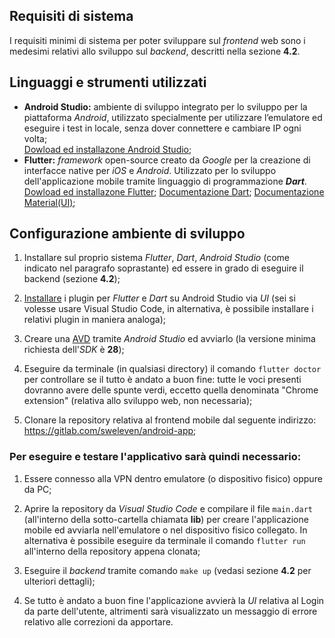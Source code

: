 ## Requisiti di sistema
I requisiti minimi di sistema per poter sviluppare sul *frontend* web sono i medesimi relativi allo sviluppo sul *backend*, descritti nella sezione **4.2**.

## Linguaggi e strumenti utilizzati
- **Android Studio:** ambiente di sviluppo integrato per lo sviluppo per la piattaforma *Android*, utilizzato specialmente per utilizzare l’emulatore ed eseguire i test in locale, senza dover connettere e cambiare IP ogni volta; </br>
  [Dowload ed installazone Android Studio](https://developer.android.com/studio?gclid=CjwKCAjwkN6EBhBNEiwADVfya8SvC4b4m9-t22Bz0hnoOQlX6dYIvPFQ2LX7vF8ujLwz2wjw0e_veRoCgFIQAvD_BwE&gclsrc=aw.ds);
- **Flutter:** *framework* open-source creato da *Google* per la creazione di interfacce native per *iOS* e *Android*. Utilizzato per lo sviluppo dell'applicazione mobile tramite linguaggio di programmazione ***Dart***. </br>
  [Dowload ed installazone Flutter](https://flutter.dev/docs/get-started/install);
  [Documentazione Dart](https://dart.dev/guides);
  [Documentazione Material(UI)](https://flutter.dev/docs/development/ui/widgets/material);

## Configurazione ambiente di sviluppo

1. Installare sul proprio sistema *Flutter*, *Dart*, *Android Studio* (come indicato nel paragrafo soprastante) ed essere in grado di eseguire il backend (sezione **4.2**);
   
2. [Installare](https://flutter.dev/docs/get-started/editor) i plugin per *Flutter* e *Dart* su Android Studio via *UI* (sei si volesse usare Visual Studio Code, in alternativa, è possibile installare i relativi plugin in maniera analoga);
   
3. Creare una [AVD](https://developer.android.com/studio/run/managing-avds) tramite *Android Studio* ed avviarlo (la versione minima richiesta dell'*SDK* è **28**);

4. Eseguire da terminale (in qualsiasi directory) il comando `flutter doctor` per controllare se il tutto è andato a buon fine: tutte le voci presenti dovranno avere delle spunte verdi, eccetto quella denominata "Chrome extension" (relativa allo sviluppo web, non necessaria);

5. Clonare la repository relativa al frontend mobile dal seguente indirizzo: https://gitlab.com/sweleven/android-app;
   
### Per eseguire e testare l'applicativo sarà quindi necessario:

1. Essere connesso alla VPN dentro emulatore (o dispositivo fisico) oppure da PC; 

2. Aprire la repository da *Visual Studio Code* e compilare il file `main.dart` (all'interno della sotto-cartella chiamata **lib**) per creare l'applicazione mobile ed avviarla nell'emulatore o nel dispositivo fisico collegato. In alternativa è possibile eseguire da terminale il comando `flutter run` all'interno della repository appena clonata;

3. Eseguire il *backend* tramite comando `make up` (vedasi sezione **4.2** per ulteriori dettagli);

4. Se tutto è andato a buon fine l'applicazione avvierà la *UI* relativa al Login da parte dell'utente, altrimenti sarà visualizzato un messaggio di errore relativo alle correzioni da apportare. 




